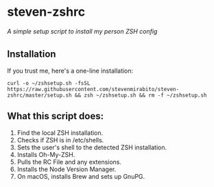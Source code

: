 steven-zshrc
=============
###### A simple setup script to install my person ZSH config

Installation
-------------
If you trust me, here's a one-line installation:

    curl -o ~/zshsetup.sh -fsSL https://raw.githubusercontent.com/stevenmirabito/steven-zshrc/master/setup.sh && zsh ~/zshsetup.sh && rm -f ~/zshsetup.sh

What this script does:
-----------------------
1. Find the local ZSH installation.
2. Checks if ZSH is in /etc/shells.
3. Sets the user's shell to the detected ZSH installation.
4. Installs Oh-My-ZSH.
5. Pulls the RC File and any extensions.
6. Installs the Node Version Manager.
7. On macOS, installs Brew and sets up GnuPG.
